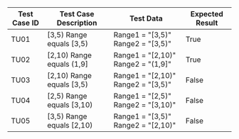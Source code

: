 | **Test Case ID** | **Test Case Description** | **Test Data** | **Expected Result** |
|---|---|---|---|
| TU01 | [3,5) Range equals [3,5) | Range1 = "[3,5)" Range2 = "[3,5)" | True |
| TU02 | [2,10) Range equals (1,9] | Range1 = "[2,10)" Range2 = "(1,9]" | True |
| TU03 | [2,10) Range equals [3,5) | Range1 = "[2,10)" Range2 = "[3,5)" | False |
| TU04 | [2,5) Range equals [3,10) | Range1 = "[2,5)" Range2 = "[3,10)" | False |
| TU05 | [3,5) Range equals [2,10) | Range1 = "[3,5)" Range2 = "[2,10)" | False |